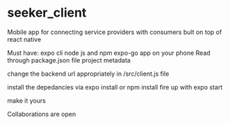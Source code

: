# seeker_client
Mobile app for connecting service providers with consumers bult on top of react native

Must have: 
    expo cli
    node js and npm
    expo-go app on your phone
    Read through package.json file project metadata

  change the backend url appropriately in /src/client.js file

  install the depedancies via expo install or npm install
  fire up with expo start

  make it yours

  Collaborations are open
